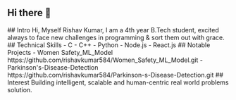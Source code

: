 ## Hi there 👋

<!--
**rishavkumar584/rishavkumar584** is a ✨ _special_ ✨ repository because its `README.md` (this file) appears on your GitHub profile. --!>

## Intro
Hi, Myself Rishav Kumar, I am a 4th year B.Tech student, excited always to face new challenges in programming & sort
them out with grace.

## Technical Skills
- C
- C++
- Python
- Node.js
- React.js


## Notable Projects

- Women Safety_ML_Model https://github.com/rishavkumar584/Women_Safety_ML_Model.git
- Parkinson's-Disease-Detection https://github.com/rishavkumar584/Parkinson-s-Disease-Detection.git

## Interest
Building intelligent, scalable and human-centric real world problems solution. 
